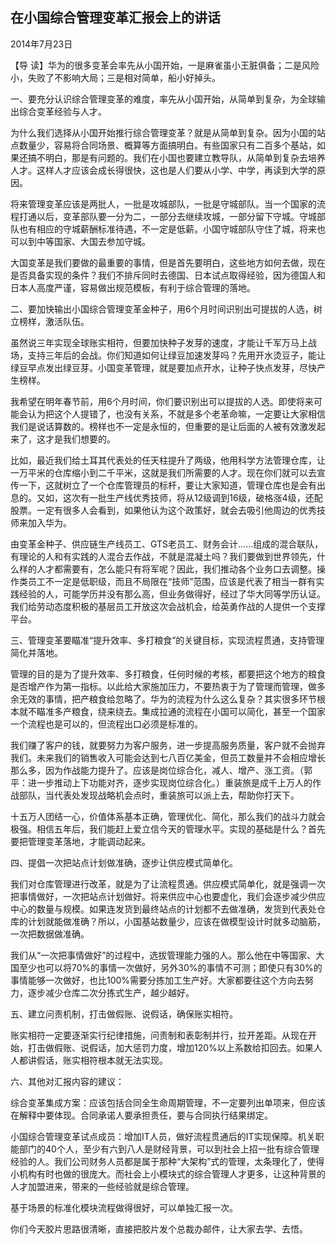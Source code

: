 ## 在小国综合管理变革汇报会上的讲话

2014年7月23日



【导  读】华为的很多变革会率先从小国开始，一是麻雀虽小王脏俱备；二是风险小，失败了不影响大局；三是相对简单，船小好掉头。



一、要充分认识综合管理变革的难度，率先从小国开始，从简单到复杂，为全球输出综合变革经验与人才。

为什么我们选择从小国开始推行综合管理变革？就是从简单到复杂。因为小国的站点数量少，容易将合同场景、概算等方面搞明白。有些国家只有二百多个基站，如果还搞不明白，那是有问题的。我们在小国也要建立教导队，从简单到复杂去培养人才。这样人才应该会成长得很快，这也是人们要从小学、中学，再读到大学的原因。

将来管理变革应该是两批人，一批是攻城部队，一批是守城部队。当一个国家的流程打通以后，变革部队要一分为二，一部分去继续攻城，一部分留下守城。守城部队也有相应的守城薪酬标准待遇，不一定是低薪。小国守城部队守住了城，将来也可以到中等国家、大国去参加守城。

大国变革是我们要做的最重要的事情，但是首先要明白，这些地方如何去做，现在是否具备实现的条件？我们不排斥同时去德国、日本试点取得经验，因为德国人和日本人高度严谨，容易做出规范模板，有利于综合管理的落地。

二、要加快输出小国综合管理变革金种子，用6个月时间识别出可提拔的人选，树立榜样，激活队伍。

虽然说三年实现全球账实相符，但要加快种子发芽的速度，才能让千军万马上战场，支持三年后的会战。你们知道如何让绿豆加速发芽吗？先用开水烫豆子，能让绿豆早点发出绿豆芽。小国变革管理，就是要加点开水，让种子快点发芽，尽快产生榜样。

我希望在明年春节前，用6个月时间，你们要识别出可以提拔的人选。即使将来可能会认为把这个人提错了，也没有关系，不就是多个老革命嘛，一定要让大家相信我们是说话算数的。榜样也不一定是永恒的，但重要的是让后面的人被有效激发起来了，这才是我们想要的。

比如，最近我们给土耳其代表处的任天柱提升了两级，他用科学方法管理仓库，让一万平米的仓库缩小到二千平米，这就是我们所需要的人才。现在你们就可以去宣传一下，这就树立了一个仓库管理员的标杆，要让大家知道，管理仓库也是会有出息的。又如，这次有一批生产线优秀技师，将从12级调到16级，破格涨4级，还配股票。一定有很多人会看到，如果他认为这个政策好，就会去吸引他周边的优秀技师来加入华为。

由变革金种子、供应链生产线员工、GTS老员工、财务会计……组成的混合联队，有理论的人和有实践的人混合去作战，不就是混凝土吗？我们要做到世界领先，什么样的人才都需要有，怎么能只有将军呢？因此，我们推动各个业务口去调整。操作类员工不一定是低职级，而且不局限在“技师”范围，应该是代表了相当一群有实践经验的人，可能学历并没有那么高，但业务做得好，经过了华大同等学历认证。我们给劳动态度积极的基层员工开放这次会战机会，给英勇作战的人提供一个支撑平台。

三、管理变革要瞄准“提升效率、多打粮食”的关键目标，实现流程贯通，支持管理简化并落地。

管理的目的是为了提升效率、多打粮食，任何时候的考核，都要把这个地方的粮食是否增产作为第一指标。以此给大家施加压力，不要热衷于为了管理而管理，做多余无效的事情，把产粮食给忽略了。华为的流程为什么这么复杂？其实很多环节根本就不瞄准多产粮食，绕来绕去。集成拉通的流程在小国可以简化，甚至一个国家一个流程也是可以的，但流程出口必须是标准的。

我们赚了客户的钱，就要努力为客户服务，进一步提高服务质量，客户就不会抛弃我们。未来我们的销售收入可能会达到七八百亿美金，但员工数量并不会相应增长那么多，因为作战能力提升了。应该是岗位综合化，减人、增产、涨工资。（郭平：进一步推动上下功能对齐，逐步实现岗位综合化。）重装旅是成千上万人的作战部队，当代表处发现战略机会点时，重装旅可以派上去，帮助你打天下。

十五万人团结一心，价值体系基本正确，管理优化、简化，那么我们的战斗力就会极强。相信五年后，我们能赶上爱立信今天的管理水平。实现的基础是什么？首先要把管理变革落地，才能调动起来。

四、提倡一次把站点计划做准确，逐步让供应模式简单化。

我们对仓库管理进行改革，就是为了让流程贯通。供应模式简单化，就是强调一次把事情做好，一次把站点计划做好。将来供应中心也要虚化，我们会逐步减少供应中心的数量与规模。如果连发货到最终站点的计划都不去做准确，发货到代表处仓库的计划就能做准确？所以，小国基站数量少，应该在做模型设计时就多动脑筋，一次把数据做准确。

我们从“一次把事情做好”的过程中，选拔管理能力强的人。那么他在中等国家、大国至少也可以将70%的事情一次做好，另外30%的事情不可测；即使只有30%的事情能够一次做好，也比100%需要分拣加工生产好。大家都要往这个方向去努力，逐步减少仓库二次分拣式生产，越少越好。

五、建立问责机制，打击做假账、说假话，确保账实相符。

账实相符一定要逐渐实行纪律措施，问责制和表彰制并行，拉开差距。从现在开始，打击做假账、说假话，加大惩罚力度，增加120%以上系数给扣回去。如果人人都讲假话，账实相符根本就无法实现。

六、其他对汇报内容的建议：

综合变革集成方案：应该包括合同全生命周期管理，不一定要列出单项来，但应该在解释中要体现。合同承诺人要承担责任，要与合同执行结果绑定。

小国综合管理变革试点成员：增加IT人员，做好流程贯通后的IT实现保障。机关职能部门的40个人，至少有六到八人是财经背景，可以到社会上招一批有综合管理经验的人。我们公司财务人员都是属于那种“大架构”式的管理，太条理化了，使得小机构有时也做的很庞大。而社会上小模块式的综合管理人才更多，让这种背景的人才加盟进来，带来的一些经验就是综合管理。

基于场景的标准化模块流程做得很好，可以单独汇报一次。

你们今天胶片思路很清晰，直接把胶片发个总裁办邮件，让大家去学、去悟。

